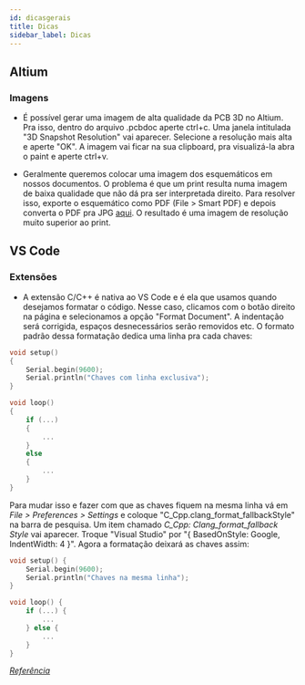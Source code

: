 ```yaml
---
id: dicasgerais
title: Dicas
sidebar_label: Dicas
---
```


## Altium
### Imagens
- É possível gerar uma imagem de alta qualidade da PCB 3D no Altium. Pra isso, dentro do arquivo .pcbdoc aperte ctrl+c. Uma janela intitulada "3D Snapshot Resolution" vai aparecer. Selecione a resolução mais alta e aperte "OK". A imagem vai ficar na sua clipboard, pra visualizá-la abra o paint e aperte ctrl+v.

- Geralmente queremos colocar uma imagem dos esquemáticos em nossos documentos. O problema é que um print resulta numa imagem de baixa qualidade que não dá pra ser interpretada direito. Para resolver isso, exporte o esquemático como PDF (File > Smart PDF) e depois converta o PDF pra JPG [aqui](https://pdftoimage.com/pt/). O resultado é uma imagem de resolução muito superior ao print.

## VS Code
### Extensões
- A extensão C/C++ é nativa ao VS Code e é ela que usamos quando desejamos formatar o código. Nesse caso, clicamos com o botão direito na página e selecionamos a opção "Format Document". A indentação será corrigida, espaços desnecessários serão removidos etc. O formato padrão dessa formatação dedica uma linha pra cada chaves:

```cpp
void setup() 
{
    Serial.begin(9600);
    Serial.println("Chaves com linha exclusiva");
}

void loop()
{
    if (...)
    {
        ...
    }
    else
    {
        ...
    }
}
```

Para mudar isso e fazer com que as chaves fiquem na mesma linha vá em *File > Preferences > Settings* e coloque "C_Cpp.clang_format_fallbackStyle" na barra de pesquisa. Um item chamado *C_Cpp: Clang_format_fallback Style* vai aparecer. Troque "Visual Studio" por "{ BasedOnStyle: Google, IndentWidth: 4 }". Agora a formatação deixará as chaves assim:

```cpp
void setup() {
    Serial.begin(9600);
    Serial.println("Chaves na mesma linha");
}

void loop() {
    if (...) {
        ...
    } else {
        ...
    }
}
```

*[Referência](https://stackoverflow.com/questions/46111834/format-curly-braces-on-same-line-in-c-vscode)*
